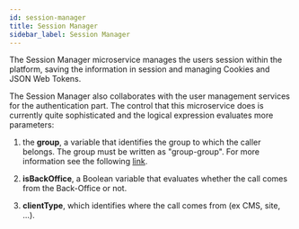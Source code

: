 ```yaml
---
id: session-manager
title: Session Manager
sidebar_label: Session Manager
---
```

The Session Manager microservice manages the users session within the platform, saving the information in session and managing Cookies and JSON Web Tokens.

The Session Manager also collaborates with the user management services for the authentication part. The control that this microservice does is currently quite sophisticated and the logical expression evaluates more parameters:

1. the **group**, a variable that identifies the group to which the caller belongs. The group must be written as "group-group". For more information see the following [link](../business_suite/cms_configuration/conf_cms#access-control-on-groups).

2. **isBackOffice**, a Boolean variable that evaluates whether the call comes from the Back-Office or not.

3. **clientType**, which identifies where the call comes from (ex CMS, site, ...).
